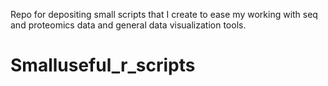 Repo for depositing small scripts that I create to ease my working with seq and proteomics data
and general data visualization tools.

# Smalluseful_r_scripts
